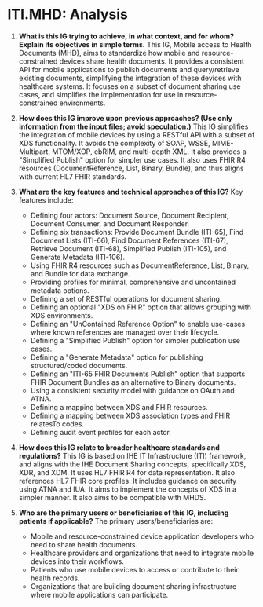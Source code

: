 # ITI.MHD: Analysis

1.  **What is this IG trying to achieve, in what context, and for whom? Explain its objectives in simple terms.**
    This IG, Mobile access to Health Documents (MHD), aims to standardize how mobile and resource-constrained devices share health documents. It provides a consistent API for mobile applications to publish documents and query/retrieve existing documents, simplifying the integration of these devices with healthcare systems. It focuses on a subset of document sharing use cases, and simplifies the implementation for use in resource-constrained environments.

2.  **How does this IG improve upon previous approaches? (Use only information from the input files; avoid speculation.)**
    This IG simplifies the integration of mobile devices by using a RESTful API with a subset of XDS functionality. It avoids the complexity of SOAP, WSSE, MIME-Multipart, MTOM/XOP, ebRIM, and multi-depth XML. It also provides a "Simplified Publish" option for simpler use cases. It also uses FHIR R4 resources (DocumentReference, List, Binary, Bundle), and thus aligns with current HL7 FHIR standards.

3.  **What are the key features and technical approaches of this IG?**
    Key features include:
    - Defining four actors: Document Source, Document Recipient, Document Consumer, and Document Responder.
    - Defining six transactions: Provide Document Bundle (ITI-65), Find Document Lists (ITI-66), Find Document References (ITI-67), Retrieve Document (ITI-68), Simplified Publish (ITI-105), and Generate Metadata (ITI-106).
    - Using FHIR R4 resources such as DocumentReference, List, Binary, and Bundle for data exchange.
    - Providing profiles for minimal, comprehensive and uncontained metadata options.
    - Defining a set of RESTful operations for document sharing.
    - Defining an optional "XDS on FHIR" option that allows grouping with XDS environments.
    - Defining an "UnContained Reference Option" to enable use-cases where known references are managed over their lifecycle.
    - Defining a "Simplified Publish" option for simpler publication use cases.
    - Defining a "Generate Metadata" option for publishing structured/coded documents.
    - Defining an "ITI-65 FHIR Documents Publish" option that supports FHIR Document Bundles as an alternative to Binary documents.
    - Using a consistent security model with guidance on OAuth and ATNA.
    - Defining a mapping between XDS and FHIR resources.
    - Defining a mapping between XDS association types and FHIR relatesTo codes.
    - Defining audit event profiles for each actor.

4.  **How does this IG relate to broader healthcare standards and regulations?**
    This IG is based on IHE IT Infrastructure (ITI) framework, and aligns with the IHE Document Sharing concepts, specifically XDS, XDR, and XDM. It uses HL7 FHIR R4 for data representation. It also references HL7 FHIR core profiles. It includes guidance on security using ATNA and IUA. It aims to implement the concepts of XDS in a simpler manner. It also aims to be compatible with MHDS.

5.  **Who are the primary users or beneficiaries of this IG, including patients if applicable?**
    The primary users/beneficiaries are:
    - Mobile and resource-constrained device application developers who need to share health documents.
    - Healthcare providers and organizations that need to integrate mobile devices into their workflows.
    - Patients who use mobile devices to access or contribute to their health records.
    - Organizations that are building document sharing infrastructure where mobile applications can participate.
